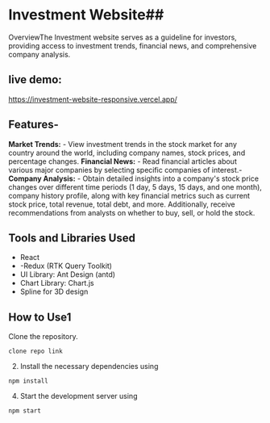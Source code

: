  # Investment Website##
OverviewThe Investment website serves as a guideline for investors, providing access to investment trends, financial news, and comprehensive company analysis.
## live demo:
https://investment-website-responsive.vercel.app/
## Features-
**Market Trends:**  - View investment trends in the stock market for any country around the world, including company names, stock prices, and percentage changes.
**Financial News:**  - Read financial articles about various major companies by selecting specific companies of interest.- 
**Company Analysis:**  - Obtain detailed insights into a company's stock price changes over different time periods (1 day, 5 days, 15 days, and one month), company history profile, along with key financial metrics such as current stock price, total revenue, total debt, and more. Additionally, receive recommendations from analysts on whether to buy, sell, or hold the stock.
## Tools and Libraries Used
- React
- -Redux (RTK Query Toolkit)
- UI Library: Ant Design (antd)
- Chart Library: Chart.js
- Spline for 3D design 
## How to Use1
Clone the repository.
```
clone repo link
```
2. Install the necessary dependencies using
```
npm install
```
4. Start the development server using
  ```
npm start
```



